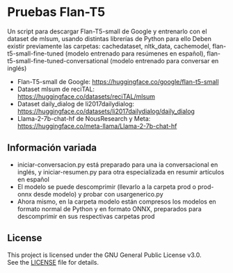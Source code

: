 # Pruebas Flan-T5
Un script para descargar Flan-T5-small de Google y entrenarlo con el dataset de mlsum, usando distintas librerías de Python para ello
Deben existir previamente las carpetas: cachedataset, nltk_data, cachemodel, flan-t5-small-fine-tuned (modelo entrenado para resúmenes en español), flan-t5-small-fine-tuned-conversational (modelo entrenado para conversar en inglés)
- Flan-T5-small de Google: https://huggingface.co/google/flan-t5-small
- Dataset mlsum de reciTAL: https://huggingface.co/datasets/reciTAL/mlsum 
- Dataset daily_dialog de li2017dailydialog: https://huggingface.co/datasets/li2017dailydialog/daily_dialog
- Llama-2-7b-chat-hf de NousResearch y Meta: https://huggingface.co/meta-llama/Llama-2-7b-chat-hf 
## Información variada
- iniciar-conversacion.py está preparado para una ia conversacional en inglés, y iniciar-resumen.py para otra especializada en resumir artículos en español
- El modelo se puede descomprimir (llevarlo a la carpeta prod o prod-onnx desde modelo) y probar con usargenerico.py
- Ahora mismo, en la carpeta modelo están compresos los modelos en formato normal de Python y en formato ONNX, preparados para descomprimir en sus respectivas carpetas prod

## License
This project is licensed under the GNU General Public License v3.0.  
See the [LICENSE](./LICENSE.txt) file for details.
